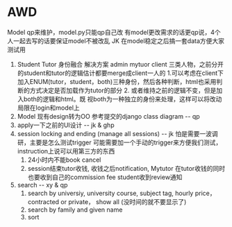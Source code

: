 # AWD
Model qp来维护，model.py只能qp自己改
有model更改需求的话更qp说，4个人一起去写的话要保证model不被改乱
JK 在model稳定之后搞一套data方便大家测试用

1. Student Tutor 身份融合
	解决方案
	admin mytuor client 三类人物，之前分开的student和tutor的逻辑估计都要merge成client一人的
	1.可以考虑在client下加入ENUM(tutor，student，both)三种身份，然后各种判断，html也采用判断的方式决定是否加载作为tutor的部分
	2. 或者维持之前的逻辑不变，但是加入both的逻辑和html。既 视both为一种独立的身份来处理，这样可以将改动局限在login和model上
2. Model 现有design转为OO 参考提交的django class diagram -- qp
3. apply一下之前的UI设计 -- jk & ghp
4. session locking and ending (manage all sessions) -- jk
	怕是需要一波调研，主要是怎么测试trigger
	可能需要加一个手动的trigger来方便我们测试，instruction上说可以用第三方的东西
	1. 24小时内不能book cancel
	2. session结束tutor收钱, 收钱之后notification, Mytutor 在tutor收钱的同时也要收到自己的commission fee student收到review通知
5. search -- xy & qp
	1. search by universiy, university course, subject tag, hourly price， contracted or private， show all (没时间的就不要显示了)
	2. search by family and given name
	3. sort
